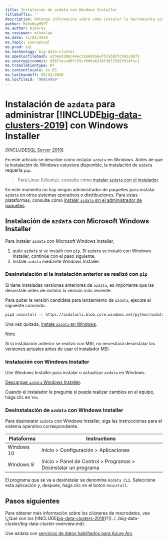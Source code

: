 ```yaml
---
title: Instalación de azdata con Windows Installer
titleSuffix: ''
description: Obtenga información sobre cómo instalar la herramienta azdata con el instalador.
author: MikeRayMSFT
ms.author: mikeray
ms.reviewer: mihaelab
ms.date: 11/04/2019
ms.topic: conceptual
ms.prod: sql
ms.technology: big-data-cluster
ms.openlocfilehash: a33e43386c44ec2ab60166ef57a502fc592c8d73
ms.sourcegitcommit: d56f1eca807c55cf606a6316f3872585f014fec1
ms.translationtype: HT
ms.contentlocale: es-ES
ms.lasthandoff: 09/22/2020
ms.locfileid: "90914959"
---
```

# <a name="install-azdata-to-manage-big-data-clusters-2019-with-windows-installer"></a>Instalación de `azdata` para administrar [!INCLUDE[big-data-clusters-2019](../../includes/ssbigdataclusters-ss-nover.md)] con Windows Installer

[!INCLUDE[SQL Server 2019](../../includes/applies-to-version/azdata.md)]

En este artículo se describe cómo instalar `azdata` en Windows. Antes de que la instalación de Windows estuviera disponible, la instalación de `azdata` requería `pip`.

>Para Linux (Ubuntu), consulte cómo [instalar `azdata` con el instalador](./deploy-install-azdata-linux-package.md).

En este momento no hay ningún administrador de paquetes para instalar `azdata` en otros sistemas operativos o distribuciones. Para estas plataformas, consulte cómo [instalar `azdata` sin el administrador de paquetes](./deploy-install-azdata.md).

## <a name="install-azdata-with-the-microsoft-windows-installer"></a>Instalación de `azdata` con Microsoft Windows Installer

Para instalar `azdata` con Microsoft Windows Installer,

1. quite `azdata` si se instaló con `pip`. Si `azdata` se instaló con Windows Installer, continúe con el paso siguiente.
1. Instale `azdata` mediante Windows Installer.

### <a name="uninstall-if-previous-installation-done-with-pip"></a>Desinstalación si la instalación anterior se realizó con `pip`

Si tiene instaladas versiones anteriores de `azdata`, es importante que las desinstale antes de instalar la versión más reciente.

   Para quitar la versión candidata para lanzamiento de `azdata`, ejecute el siguiente comando.

   ```bash
   pip3 uninstall -r https://azdatacli.blob.core.windows.net/python/azdata/2019-rc1/requirements.txt
   ```

Una vez quitada, [instale `azdata` en Windows](#install-azdata-windows).

>[!NOTE]
>Si la instalación anterior se realizó con MSI, no necesitará desinstalar las versiones actuales antes de usar el instalador MSI.

### <a name="install-with-windows-installer"></a><a id="install-azdata-windows"></a>Instalación con Windows Installer

Use Windows Installer para instalar o actualizar `azdata` en Windows.

[Descargue `azdata` Windows Installer](https://aka.ms/azdata-msi).

Cuando el instalador le pregunte si puede realizar cambios en el equipo, haga clic en `Yes`.

### <a name="uninstall-azdata-with-windows-installer"></a>Desinstalación de `azdata` con Windows Installer

Para desinstalar `azdata` con Windows Installer, siga las instrucciones para el sistema operativo correspondiente.

| Plataforma      | Instructions                                           |
| ------------- |--------------------------------------------------------|
| Windows 10| Inicio > Configuración > Aplicaciones                                |
| Windows 8     | Inicio > Panel de Control > Programas > Desinstalar un programa |

El programa que se va a desinstalar se denomina `Azdata CLI`. Seleccione esta aplicación y, después, haga clic en el botón `Uninstall`.

## <a name="next-steps"></a>Pasos siguientes

Para obtener más información sobre los clústeres de macrodatos, vea [¿Qué son los [!INCLUDE[big-data-clusters-2019](../../includes/ssbigdataclusters-ver15.md)]?](../../big-data-cluster/big-data-cluster-overview.md).

Use azdata con [servicios de datos habilitados para Azure Arc](/azure/azure-arc/data/).
